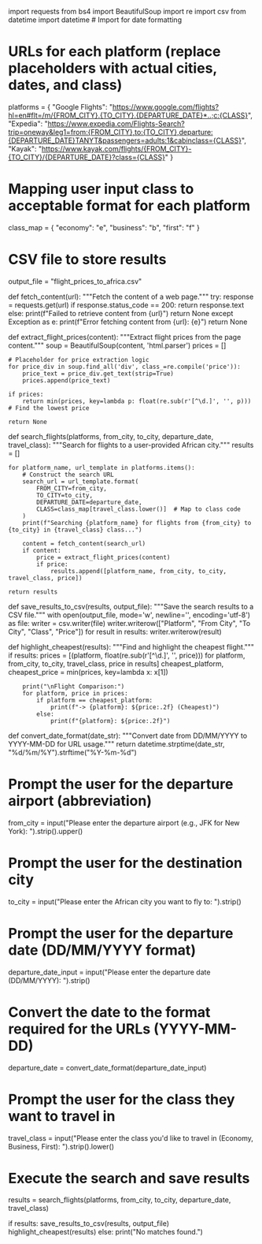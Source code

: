 import requests
from bs4 import BeautifulSoup
import re
import csv
from datetime import datetime  # Import for date formatting

# URLs for each platform (replace placeholders with actual cities, dates, and class)
platforms = {
    "Google Flights": "https://www.google.com/flights?hl=en#flt=/m/{FROM_CITY}.{TO_CITY}.{DEPARTURE_DATE}*..;c:{CLASS}",
    "Expedia": "https://www.expedia.com/Flights-Search?trip=oneway&leg1=from:{FROM_CITY},to:{TO_CITY},departure:{DEPARTURE_DATE}TANYT&passengers=adults:1&cabinclass={CLASS}",
    "Kayak": "https://www.kayak.com/flights/{FROM_CITY}-{TO_CITY}/{DEPARTURE_DATE}?class={CLASS}"
}

# Mapping user input class to acceptable format for each platform
class_map = {
    "economy": "e",
    "business": "b",
    "first": "f"
}

# CSV file to store results
output_file = "flight_prices_to_africa.csv"

def fetch_content(url):
    """Fetch the content of a web page."""
    try:
        response = requests.get(url)
        if response.status_code == 200:
            return response.text
        else:
            print(f"Failed to retrieve content from {url}")
            return None
    except Exception as e:
        print(f"Error fetching content from {url}: {e}")
        return None

def extract_flight_prices(content):
    """Extract flight prices from the page content."""
    soup = BeautifulSoup(content, 'html.parser')
    prices = []
    
    # Placeholder for price extraction logic
    for price_div in soup.find_all('div', class_=re.compile('price')):
        price_text = price_div.get_text(strip=True)
        prices.append(price_text)
    
    if prices:
        return min(prices, key=lambda p: float(re.sub(r'[^\d.]', '', p)))  # Find the lowest price
    
    return None

def search_flights(platforms, from_city, to_city, departure_date, travel_class):
    """Search for flights to a user-provided African city."""
    results = []

    for platform_name, url_template in platforms.items():
        # Construct the search URL
        search_url = url_template.format(
            FROM_CITY=from_city,
            TO_CITY=to_city,
            DEPARTURE_DATE=departure_date,
            CLASS=class_map[travel_class.lower()]  # Map to class code
        )
        print(f"Searching {platform_name} for flights from {from_city} to {to_city} in {travel_class} class...")
        
        content = fetch_content(search_url)
        if content:
            price = extract_flight_prices(content)
            if price:
                results.append([platform_name, from_city, to_city, travel_class, price])
    
    return results

def save_results_to_csv(results, output_file):
    """Save the search results to a CSV file."""
    with open(output_file, mode='w', newline='', encoding='utf-8') as file:
        writer = csv.writer(file)
        writer.writerow(["Platform", "From City", "To City", "Class", "Price"])
        for result in results:
            writer.writerow(result)

def highlight_cheapest(results):
    """Find and highlight the cheapest flight."""
    if results:
        prices = [(platform, float(re.sub(r'[^\d.]', '', price))) for platform, from_city, to_city, travel_class, price in results]
        cheapest_platform, cheapest_price = min(prices, key=lambda x: x[1])
        
        print("\nFlight Comparison:")
        for platform, price in prices:
            if platform == cheapest_platform:
                print(f"-> {platform}: ${price:.2f} (Cheapest)")
            else:
                print(f"{platform}: ${price:.2f}")

def convert_date_format(date_str):
    """Convert date from DD/MM/YYYY to YYYY-MM-DD for URL usage."""
    return datetime.strptime(date_str, "%d/%m/%Y").strftime("%Y-%m-%d")

# Prompt the user for the departure airport (abbreviation)
from_city = input("Please enter the departure airport (e.g., JFK for New York): ").strip().upper()

# Prompt the user for the destination city
to_city = input("Please enter the African city you want to fly to: ").strip()

# Prompt the user for the departure date (DD/MM/YYYY format)
departure_date_input = input("Please enter the departure date (DD/MM/YYYY): ").strip()

# Convert the date to the format required for the URLs (YYYY-MM-DD)
departure_date = convert_date_format(departure_date_input)

# Prompt the user for the class they want to travel in
travel_class = input("Please enter the class you'd like to travel in (Economy, Business, First): ").strip().lower()

# Execute the search and save results
results = search_flights(platforms, from_city, to_city, departure_date, travel_class)

if results:
    save_results_to_csv(results, output_file)
    highlight_cheapest(results)
else:
    print("No matches found.")
